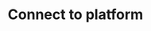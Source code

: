 ---
title: "Connect to platform"
sidebar_label: Connect to platform
description: "Connect to platform"
image: "/img/banners/social/lending.png"
draft: true
---